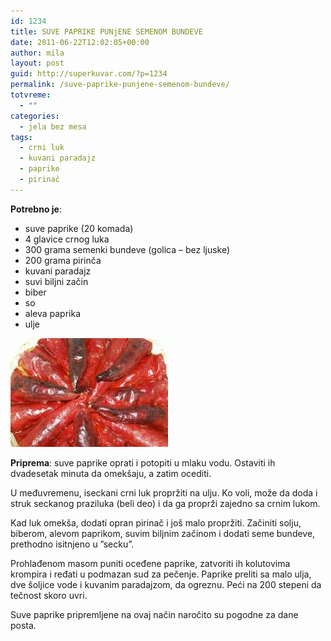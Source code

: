 ```yaml
---
id: 1234
title: SUVE PAPRIKE PUNjENE SEMENOM BUNDEVE
date: 2011-06-22T12:02:05+00:00
author: mila
layout: post
guid: http://superkuvar.com/?p=1234
permalink: /suve-paprike-punjene-semenom-bundeve/
totvreme:
  - ""
categories:
  - jela bez mesa
tags:
  - crni luk
  - kuvani paradajz
  - paprike
  - pirinač
---
```

**Potrebno je**:

  * suve paprike (20 komada)
  * 4 glavice crnog luka
  * 300 grama semenki bundeve (golica &#8211; bez ljuske)
  * 200 grama pirinča
  * kuvani paradajz
  * suvi biljni začin
  * biber
  * so
  * aleva paprika
  * ulje

<img class="alignnone size-full wp-image-1235" title="punjenesuvepaprike" src="/wp-content/uploads/2011/06/punjenesuvepaprike-e1308743745879.jpg" alt="" width="252" height="174" /> 

**Priprema**: suve paprike oprati i potopiti u mlaku vodu. Ostaviti ih dvadesetak minuta da omekšaju, a zatim ocediti.

U međuvremenu, iseckani crni luk propržiti na ulju. Ko voli, može da doda i struk seckanog praziluka (beli deo) i da ga proprži zajedno sa crnim lukom.

Kad luk omekša, dodati opran pirinač i još malo propržiti. Začiniti solju, biberom, alevom paprikom, suvim biljnim začinom i dodati seme bundeve, prethodno isitnjeno u &#8221;secku&#8221;.

Prohlađenom masom puniti oceđene paprike, zatvoriti ih kolutovima krompira i ređati u podmazan sud za pečenje. Paprike preliti sa malo ulja, dve šoljice vode i kuvanim paradajzom, da ogreznu. Peći na 200 stepeni da tečnost skoro uvri.

Suve paprike pripremljene na ovaj način naročito su pogodne za dane posta.